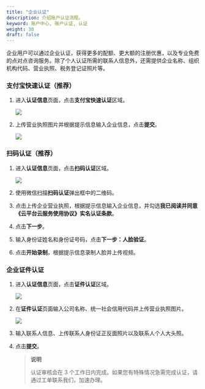 ```yaml
---
title: "企业认证"
description: 介绍账户认证流程。
keyword: 账户中心, 账户认证, 认证
weight: 30
draft: false
---
```


企业用户可以通过企业认证，获得更多的配额、更大额的注册优惠，以及专业免费的点对点咨询服务。除了个人认证所需的联系人信息外，还需提供企业名称、组织机构代码、营业执照、税务登记证照片等。

### 支付宝快速认证（推荐）

1. 进入**认证信息**页面，点击**支付宝快速认证**区域。

   <img src="../../../_images/account_boss_01.png" style="zoom:100%;"/>

2. 上传营业执照图片并根据提示信息输入企业信息，点击**提交**。

   <img src="../../../_images/account_boss_02.png" style="zoom:100%;"/>

### 扫码认证（推荐）

1. 进入**认证信息**页面，点击**扫码认证**区域。

   <img src="../../../_images/account_boss_11.png" style="zoom:100%;"/>

2. 使用微信扫描**扫码认证**弹出框中的二维码。

3. 点击上传企业营业执照，根据提示信息输入企业信息，并勾选**我已阅读并同意《云平台云服务使用协议》实名认证条款**。

4. 点击**下一步**。

5. 输入身份证姓名和身份证号码，点击**下一步：人脸验证**。

6. 点击**开始录制**，根据提示信息录制人脸并上传视频。

### 企业证件认证

1. 进入**认证信息**页面，点击**证件认证**区域。

   <img src="../../../_images/account_boss_21.png" style="zoom:100%;"/>

2. 在**证件认证**页面输入公司名称、统一社会信用代码并上传营业执照图片。

   <img src="../../../_images/account_boss_22.png" style="zoom:100%;"/>

3. 输入联系人信息、上传联系人身份证正反面照片以及联系人个人大头照。

4. 点击**提交**。

   > **说明**
   >
   > 认证审核会在 3 个工作日内完成。如果您有特殊情况急需完成认证，请通过工单联系我们，加速办理。

